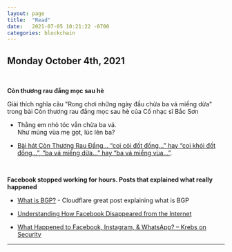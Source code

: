 ```yaml
---
layout: page
title:  "Read"
date:   2021-07-05 10:21:22 -0700
categories: blockchain
---
```


## Monday October 4th, 2021

<br>

__Còn thương rau đắng mọc sau hè__

Giải thích nghĩa câu "Rong chơi những ngày đầu chừa ba vá miếng dừa" trong bài Còn thương rau đắng mọc sau hè của Cố nhạc sĩ Bắc Sơn

- Thằng em nhỏ tóc vẫn chừa ba vá.  
Như mủng vùa mẹ gọt, lúc lên ba?

- [Bài hát Còn Thương Rau Đắng… “coi cỏi đốt đồng…” hay “coi khói đốt đồng…”, “ba vá miếng dừa…” hay “ba vá miểng vùa…”](https://nhacxua.vn/bai-hat-con-thuong-rau-dang-coi-coi-dot-dong-hay-coi-khoi-dot-dong-ba-va-mieng-dua-hay-ba-va-mieng-vua/).

<br>

__Facebook stopped working for hours.  Posts that explained what really happened__

- [What is BGP?](https://www.cloudflare.com/learning/security/glossary/what-is-bgp/) - Cloudflare great post explaining what is BGP

- [Understanding How Facebook Disappeared from the Internet](https://blog.cloudflare.com/october-2021-facebook-outage/)

- [What Happened to Facebook, Instagram, & WhatsApp? – Krebs on Security](https://krebsonsecurity.com/2021/10/what-happened-to-facebook-instagram-whatsapp/)


---